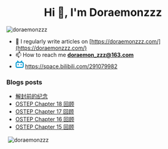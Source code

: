 <!--

### Hi there 👋

**Doraemonzzz/Doraemonzzz** is a ✨ _special_ ✨ repository because its `README.md` (this file) appears on your GitHub profile.

Here are some ideas to get you started:

- 🔭 I’m currently working on ...
- 🌱 I’m currently learning ...
- 👯 I’m looking to collaborate on ...
- 🤔 I’m looking for help with ...
- 💬 Ask me about ...
- 📫 How to reach me: ...
- 😄 Pronouns: ...
- ⚡ Fun fact: ...
-->



<h1 align="center">Hi 👋, I'm Doraemonzzz</h1>
<p align="left"> <img src="https://komarev.com/ghpvc/?username=doraemonzzz&label=Profile%20views&color=0e75b6&style=flat" alt="doraemonzzz" /> </p>

- 📝 I regularly write articles on [https://doraemonzzz.com/](https://doraemonzzz.com/)
- 📫 How to reach me **doraemon_zzz@163.com**
- ![](./bilibili.png) https://space.bilibili.com/291079982

### Blogs posts
<!-- BLOG-POST-LIST:START -->
- [解封前的纪念](http://www.doraemonzzz.com/2022/05/31/2022-5-31-%E8%A7%A3%E5%B0%81%E5%89%8D%E7%9A%84%E7%BA%AA%E5%BF%B5/)
- [OSTEP Chapter 18 回顾](http://www.doraemonzzz.com/2022/04/04/2022-4-4-OSTEP-Chapter-18-%E5%9B%9E%E9%A1%BE/)
- [OSTEP Chapter 17 回顾](http://www.doraemonzzz.com/2022/04/04/2022-4-4-OSTEP-Chapter-17-%E5%9B%9E%E9%A1%BE/)
- [OSTEP Chapter 16 回顾](http://www.doraemonzzz.com/2022/04/04/2022-4-4-OSTEP-Chapter-16-%E5%9B%9E%E9%A1%BE/)
- [OSTEP Chapter 15 回顾](http://www.doraemonzzz.com/2022/04/04/2022-4-4-OSTEP-Chapter-15-%E5%9B%9E%E9%A1%BE/)
<!-- BLOG-POST-LIST:END -->

<p>&nbsp;<img align="center" src="https://github-readme-stats.vercel.app/api?username=doraemonzzz&show_icons=true&locale=en" alt="doraemonzzz" /></p>